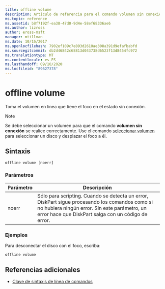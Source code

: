 ```yaml
---
title: offline volume
description: Artículo de referencia para el comando volumen sin conexión, que toma el volumen en línea con el foco en el estado sin conexión.
ms.topic: reference
ms.assetid: b8f7192f-ea38-47d0-9d4e-58ef68336ae6
ms.author: lizross
author: eross-msft
manager: mtillman
ms.date: 10/16/2017
ms.openlocfilehash: 7902ef109c7e893d2610ae308a391d9efafbabfd
ms.sourcegitcommit: db2d46842c68813d043738d6523f13d8454fc972
ms.translationtype: MT
ms.contentlocale: es-ES
ms.lasthandoff: 09/10/2020
ms.locfileid: "89627378"
---
```

# <a name="offline-volume"></a>offline volume

Toma el volumen en línea que tiene el foco en el estado sin conexión.

> [!NOTE]
> Se debe seleccionar un volumen para que el comando **volumen sin conexión** se realice correctamente. Use el comando [seleccionar volumen](select-volume.md) para seleccionar un disco y desplazar el foco a él.

## <a name="syntax"></a>Sintaxis

```
offline volume [noerr]
```

### <a name="parameters"></a>Parámetros

| Parámetro | Descripción |
| --------- | ----------- |
| noerr | Sólo para scripting. Cuando se detecta un error, DiskPart sigue procesando los comandos como si no hubiera ningún error. Sin este parámetro, un error hace que DiskPart salga con un código de error. |

### <a name="examples"></a>Ejemplos

Para desconectar el disco con el foco, escriba:

```
offline volume
```

## <a name="additional-references"></a>Referencias adicionales

- [Clave de sintaxis de línea de comandos](command-line-syntax-key.md)
